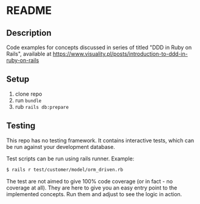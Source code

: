 # README

## Description

Code examples for concepts discussed in series of titled "DDD in Ruby on Rails", available at https://www.visuality.pl/posts/introduction-to-ddd-in-ruby-on-rails

## Setup

1. clone repo
2. run `bundle`
3. rub `rails db:prepare`

## Testing

This repo has no testing framework. It contains interactive tests, which can be run against your development database.

Test scripts can be run using rails runner. Example:

```sh
$ rails r test/customer/model/orm_driven.rb
```

The test are not aimed to give 100% code coverage (or in fact - no coverage at all). They are here to give you an easy entry point to the implemented concepts. Run them and adjust to see the logic in action.
